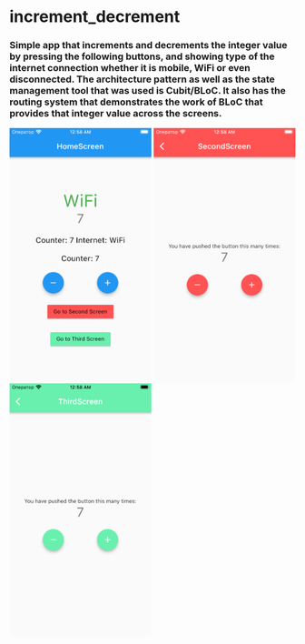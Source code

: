 # increment_decrement

### Simple app that increments and decrements the integer value by pressing the following buttons, and showing type of the internet connection whether it is mobile, WiFi or even disconnected. The architecture pattern as well as the state management tool that was used is Cubit/BLoC. It also has the routing system that demonstrates the work of BLoC that provides that integer value across the screens.

<p float="left">
  <img src="https://github.com/Evolutemaker/increment_decrement/blob/master/screens/home_screen.png" width="250" />
  <img src="https://github.com/Evolutemaker/increment_decrement/blob/master/screens/second_screen.png" width="250" /> 
  <img src="https://github.com/Evolutemaker/increment_decrement/blob/master/screens/third_screen.png" width="250" />
</p>
